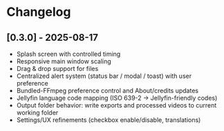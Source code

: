 # Changelog

## [0.3.0] - 2025-08-17
- Splash screen with controlled timing
- Responsive main window scaling
- Drag & drop support for files
- Centralized alert system (status bar / modal / toast) with user preference
- Bundled-FFmpeg preference control and About/credits updates
- Jellyfin language code mapping (ISO 639-2 → Jellyfin-friendly codes)
- Output folder behavior: write exports and processed videos to current working folder
- Settings/UX refinements (checkbox enable/disable, translations)

